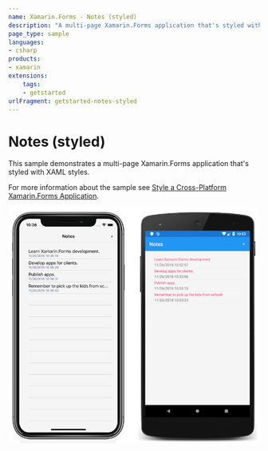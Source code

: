 ```yaml
---
name: Xamarin.Forms - Notes (styled)
description: "A multi-page Xamarin.Forms application that's styled with XAML styles (get started)"
page_type: sample
languages:
- csharp
products:
- xamarin
extensions:
    tags:
    - getstarted
urlFragment: getstarted-notes-styled
---
```

# Notes (styled)

This sample demonstrates a multi-page Xamarin.Forms application that's styled with XAML styles.

For more information about the sample see [Style a Cross-Platform Xamarin.Forms Application](https://docs.microsoft.com/xamarin/get-started/quickstarts/styled).

![Notes (styled) application screenshot](Screenshots/01All.png "Notes (styled) application screenshot")

